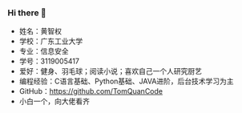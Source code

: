 ### Hi there 👋
- 姓名：黄智权
- 学校：广东工业大学
- 专业：信息安全
- 学号：3119005417
- 爱好：健身、羽毛球；阅读小说；喜欢自己一个人研究厨艺
- 编程经验：C语言基础、Python基础、JAVA进阶，后台技术学习为主
- GitHub：https://github.com/TomQuanCode
- 小白一个，向大佬看齐
<!--
**TomQuanCode/TomQuanCode** is a ✨ _special_ ✨ repository because its `README.md` (this file) appears on your GitHub profile.
-->
